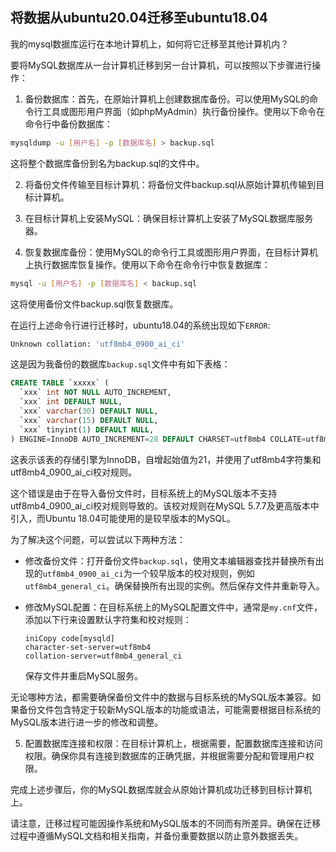 ## 将数据从ubuntu20.04迁移至ubuntu18.04

我的mysql数据库运行在本地计算机上，如何将它迁移至其他计算机内？

要将MySQL数据库从一台计算机迁移到另一台计算机，可以按照以下步骤进行操作：

1. 备份数据库：首先，在原始计算机上创建数据库备份。可以使用MySQL的命令行工具或图形用户界面（如phpMyAdmin）执行备份操作。使用以下命令在命令行中备份数据库：

```bash
mysqldump -u [用户名] -p [数据库名] > backup.sql
```

这将整个数据库备份到名为backup.sql的文件中。

2. 将备份文件传输至目标计算机：将备份文件backup.sql从原始计算机传输到目标计算机。

3. 在目标计算机上安装MySQL：确保目标计算机上安装了MySQL数据库服务器。

4. 恢复数据库备份：使用MySQL的命令行工具或图形用户界面，在目标计算机上执行数据库恢复操作。使用以下命令在命令行中恢复数据库：

```bash
mysql -u [用户名] -p [数据库名] < backup.sql
```

这将使用备份文件backup.sql恢复数据库。

在运行上述命令行进行迁移时，ubuntu18.04的系统出现如下`ERROR`:

```bash
Unknown collation: 'utf8mb4_0900_ai_ci'
```

这是因为我备份的数据库`backup.sql`文件中有如下表格：

```sql
CREATE TABLE `xxxxx` (
  `xxx` int NOT NULL AUTO_INCREMENT,
  `xxx` int DEFAULT NULL,
  `xxx` varchar(30) DEFAULT NULL,
  `xxx` varchar(15) DEFAULT NULL,
  `xxx` tinyint(1) DEFAULT NULL,
) ENGINE=InnoDB AUTO_INCREMENT=28 DEFAULT CHARSET=utf8mb4 COLLATE=utf8mb4_0900_ai_ci;
```

这表示该表的存储引擎为InnoDB，自增起始值为21，并使用了utf8mb4字符集和utf8mb4_0900_ai_ci校对规则。

这个错误是由于在导入备份文件时，目标系统上的MySQL版本不支持utf8mb4_0900_ai_ci校对规则导致的。该校对规则在MySQL 5.7.7及更高版本中引入，而Ubuntu 18.04可能使用的是较早版本的MySQL。

为了解决这个问题，可以尝试以下两种方法：

- 修改备份文件：打开备份文件`backup.sql`，使用文本编辑器查找并替换所有出现的`utf8mb4_0900_ai_ci`为一个较早版本的校对规则，例如`utf8mb4_general_ci`。确保替换所有出现的实例。然后保存文件并重新导入。

- 修改MySQL配置：在目标系统上的MySQL配置文件中，通常是`my.cnf`文件，添加以下行来设置默认字符集和校对规则：

   ```
   iniCopy code[mysqld]
   character-set-server=utf8mb4
   collation-server=utf8mb4_general_ci
   ```

   保存文件并重启MySQL服务。

无论哪种方法，都需要确保备份文件中的数据与目标系统的MySQL版本兼容。如果备份文件包含特定于较新MySQL版本的功能或语法，可能需要根据目标系统的MySQL版本进行进一步的修改和调整。

5. 配置数据库连接和权限：在目标计算机上，根据需要，配置数据库连接和访问权限。确保你具有连接到数据库的正确凭据，并根据需要分配和管理用户权限。

完成上述步骤后，你的MySQL数据库就会从原始计算机成功迁移到目标计算机上。

请注意，迁移过程可能因操作系统和MySQL版本的不同而有所差异。确保在迁移过程中遵循MySQL文档和相关指南，并备份重要数据以防止意外数据丢失。
